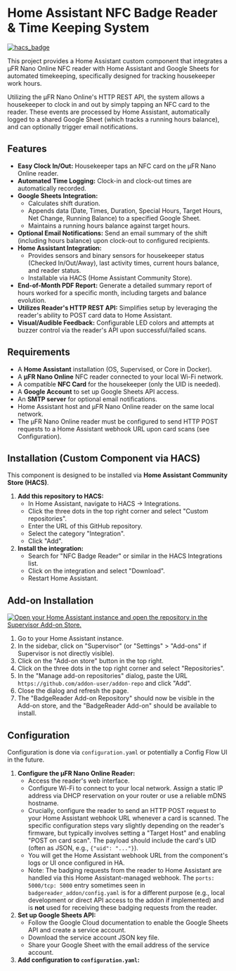 # Home Assistant NFC Badge Reader & Time Keeping System

[![hacs_badge](https://img.shields.io/badge/HACS-Default-orange.svg)](https://github.com/custom-components/hacs)

This project provides a Home Assistant custom component that integrates a µFR Nano Online NFC reader with Home Assistant and Google Sheets for automated timekeeping, specifically designed for tracking housekeeper work hours.

Utilizing the µFR Nano Online's HTTP REST API, the system allows a housekeeper to clock in and out by simply tapping an NFC card to the reader. These events are processed by Home Assistant, automatically logged to a shared Google Sheet (which tracks a running hours balance), and can optionally trigger email notifications.

## Features

*   **Easy Clock In/Out:** Housekeeper taps an NFC card on the µFR Nano Online reader.
*   **Automated Time Logging:** Clock-in and clock-out times are automatically recorded.
*   **Google Sheets Integration:**
    *   Calculates shift duration.
    *   Appends data (Date, Times, Duration, Special Hours, Target Hours, Net Change, Running Balance) to a specified Google Sheet.
    *   Maintains a running hours balance against target hours.
*   **Optional Email Notifications:** Send an email summary of the shift (including hours balance) upon clock-out to configured recipients.
*   **Home Assistant Integration:**
    *   Provides sensors and binary sensors for housekeeper status (Checked In/Out/Away), last activity times, current hours balance, and reader status.
    *   Installable via HACS (Home Assistant Community Store).
*   **End-of-Month PDF Report:** Generate a detailed summary report of hours worked for a specific month, including targets and balance evolution.
*   **Utilizes Reader's HTTP REST API:** Simplifies setup by leveraging the reader's ability to POST card data to Home Assistant.
*   **Visual/Audible Feedback:** Configurable LED colors and attempts at buzzer control via the reader's API upon successful/failed scans.

## Requirements

*   A **Home Assistant** installation (OS, Supervised, or Core in Docker).
*   A **µFR Nano Online** NFC reader connected to your local Wi-Fi network.
*   A compatible **NFC Card** for the housekeeper (only the UID is needed).
*   A **Google Account** to set up Google Sheets API access.
*   An **SMTP server** for optional email notifications.
*   Home Assistant host and µFR Nano Online reader on the same local network.
*   The µFR Nano Online reader must be configured to send HTTP POST requests to a Home Assistant webhook URL upon card scans (see Configuration).

## Installation (Custom Component via HACS)

This component is designed to be installed via **Home Assistant Community Store (HACS)**.

1.  **Add this repository to HACS:**
    *   In Home Assistant, navigate to HACS -> Integrations.
    *   Click the three dots in the top right corner and select "Custom repositories".
    *   Enter the URL of this GitHub repository.
    *   Select the category "Integration".
    *   Click "Add".
2.  **Install the integration:**
    *   Search for "NFC Badge Reader" or similar in the HACS Integrations list.
    *   Click on the integration and select "Download".
    *   Restart Home Assistant.

## Add-on Installation

[![Open your Home Assistant instance and open the repository in the Supervisor Add-on Store.](https://my.home-assistant.io/badges/supervisor_add_addon_repository.svg)](https://my.home-assistant.io/redirect/supervisor_add_addon_repository/?repository_url=https%3A%2F%2Fgithub.com%2Faddon-user%2Faddon-repo)

1. Go to your Home Assistant instance.
2. In the sidebar, click on "Supervisor" (or "Settings" > "Add-ons" if Supervisor is not directly visible).
3. Click on the "Add-on store" button in the top right.
4. Click on the three dots in the top right corner and select "Repositories".
5. In the "Manage add-on repositories" dialog, paste the URL `https://github.com/addon-user/addon-repo` and click "Add".
6. Close the dialog and refresh the page.
7. The "BadgeReader Add-on Repository" should now be visible in the Add-on store, and the "BadgeReader Add-on" should be available to install.

## Configuration

Configuration is done via `configuration.yaml` or potentially a Config Flow UI in the future.

1.  **Configure the µFR Nano Online Reader:**
    *   Access the reader's web interface.
    *   Configure Wi-Fi to connect to your local network. Assign a static IP address via DHCP reservation on your router or use a reliable mDNS hostname.
    *   Crucially, configure the reader to send an HTTP POST request to your Home Assistant webhook URL whenever a card is scanned. The specific configuration steps vary slightly depending on the reader's firmware, but typically involves setting a "Target Host" and enabling "POST on card scan". The payload should include the card's UID (often as JSON, e.g., `{"uid": "..."}`).
    *   You will get the Home Assistant webhook URL from the component's logs or UI once configured in HA.
    *   Note: The badging requests from the reader to Home Assistant are handled via this Home Assistant-managed webhook. The `ports: 5000/tcp: 5000` entry sometimes seen in `badgereader_addon/config.yaml` is for a different purpose (e.g., local development or direct API access to the addon if implemented) and is **not** used for receiving these badging requests from the reader.
2.  **Set up Google Sheets API:**
    *   Follow the Google Cloud documentation to enable the Google Sheets API and create a service account.
    *   Download the service account JSON key file.
    *   Share your Google Sheet with the email address of the service account.
3.  **Add configuration to `configuration.yaml`:**

